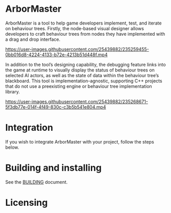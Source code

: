 # ArborMaster

ArborMaster is a tool to help game developers implement, test, and iterate on behaviour trees. Firstly, the node-based visual designer allows developers to craft behaviour trees from nodes they have implemented with a drag and drop interface. 



https://user-images.githubusercontent.com/25439882/235259455-0bb016d8-4224-4133-b72e-4213b51d448f.mp4


In addition to the tool’s designing capability, the debugging feature links into the game at runtime to visually display the status of behaviour trees on selected AI actors, as well as the state of data within the behaviour tree’s blackboard. This tool is implementation-agnostic, supporting C++ projects that do not use a preexisting engine or behaviour tree implementation library.


https://user-images.githubusercontent.com/25439882/235268671-5f3db77e-014f-4f49-830c-c3b5b541e804.mp4





# Integration

If you wish to integrate ArborMaster with your project, follow the steps below.

# Building and installing

See the [BUILDING](BUILDING.md) document.

# Licensing

<!--
Please go to https://choosealicense.com/licenses/ and choose a license that
fits your needs. The recommended license for a project of this type is the
GNU AGPLv3.
-->
